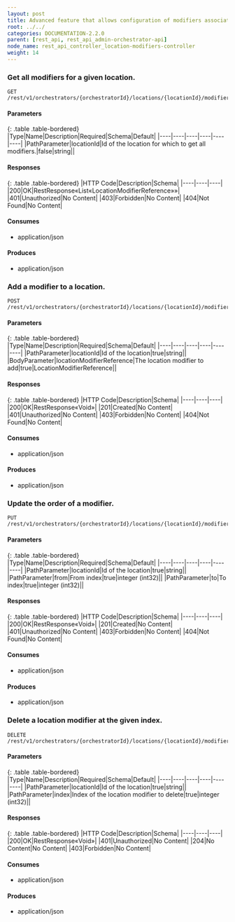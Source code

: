 ```yaml
---
layout: post
title: Advanced feature that allows configuration of modifiers associated with this location.
root: ../../
categories: DOCUMENTATION-2.2.0
parent: [rest_api, rest_api_admin-orchestrator-api]
node_name: rest_api_controller_location-modifiers-controller
weight: 14
---
```


### Get all modifiers for a given location.
```
GET /rest/v1/orchestrators/{orchestratorId}/locations/{locationId}/modifiers
```

#### Parameters

{: .table .table-bordered}
|Type|Name|Description|Required|Schema|Default|
|----|----|----|----|----|----|
|PathParameter|locationId|Id of the location for which to get all modifiers.|false|string||


#### Responses

{: .table .table-bordered}
|HTTP Code|Description|Schema|
|----|----|----|
|200|OK|RestResponse«List«LocationModifierReference»»|
|401|Unauthorized|No Content|
|403|Forbidden|No Content|
|404|Not Found|No Content|


#### Consumes

* application/json

#### Produces

* application/json

### Add a modifier to a location.
```
POST /rest/v1/orchestrators/{orchestratorId}/locations/{locationId}/modifiers
```

#### Parameters

{: .table .table-bordered}
|Type|Name|Description|Required|Schema|Default|
|----|----|----|----|----|----|
|PathParameter|locationId|Id of the location|true|string||
|BodyParameter|locationModifierReference|The location modifier to add|true|LocationModifierReference||


#### Responses

{: .table .table-bordered}
|HTTP Code|Description|Schema|
|----|----|----|
|200|OK|RestResponse«Void»|
|201|Created|No Content|
|401|Unauthorized|No Content|
|403|Forbidden|No Content|
|404|Not Found|No Content|


#### Consumes

* application/json

#### Produces

* application/json

### Update the order of a modifier.
```
PUT /rest/v1/orchestrators/{orchestratorId}/locations/{locationId}/modifiers/from/{from}/to/{to}
```

#### Parameters

{: .table .table-bordered}
|Type|Name|Description|Required|Schema|Default|
|----|----|----|----|----|----|
|PathParameter|locationId|Id of the location|true|string||
|PathParameter|from|From index|true|integer (int32)||
|PathParameter|to|To index|true|integer (int32)||


#### Responses

{: .table .table-bordered}
|HTTP Code|Description|Schema|
|----|----|----|
|200|OK|RestResponse«Void»|
|201|Created|No Content|
|401|Unauthorized|No Content|
|403|Forbidden|No Content|
|404|Not Found|No Content|


#### Consumes

* application/json

#### Produces

* application/json

### Delete a location modifier at the given index.
```
DELETE /rest/v1/orchestrators/{orchestratorId}/locations/{locationId}/modifiers/{index}
```

#### Parameters

{: .table .table-bordered}
|Type|Name|Description|Required|Schema|Default|
|----|----|----|----|----|----|
|PathParameter|locationId|Id of the location|true|string||
|PathParameter|index|Index of the location modifier to delete|true|integer (int32)||


#### Responses

{: .table .table-bordered}
|HTTP Code|Description|Schema|
|----|----|----|
|200|OK|RestResponse«Void»|
|401|Unauthorized|No Content|
|204|No Content|No Content|
|403|Forbidden|No Content|


#### Consumes

* application/json

#### Produces

* application/json

